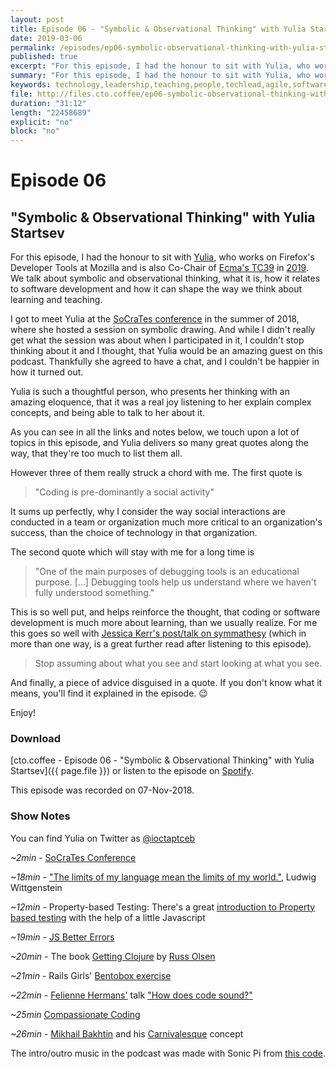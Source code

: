 ```yaml
---
layout: post
title: Episode 06 - "Symbolic & Observational Thinking" with Yulia Startsev
date: 2019-03-06
permalink: /episodes/ep06-symbolic-observational-thinking-with-yulia-startsev
published: true
excerpt: "For this episode, I had the honour to sit with Yulia, who works on Firefox's Developer Tools at Mozilla and is also Co-Chair of Ecma's TC39 in 2019. We talk about symbolic and observational thinking, what it is, how it relates to software development and how it can shape the way we think about learning and teaching."
summary: "For this episode, I had the honour to sit with Yulia, who works on Firefox's Developer Tools at Mozilla and is also Co-Chair of Ecma's TC39 in 2019. We talk about symbolic and observational thinking, what it is, how it relates to software development and how it can shape the way we think about learning and teaching."
keywords: technology,leadership,teaching,people,techlead,agile,softwaredevelopment,javascript,compassionatecoding
file: http://files.cto.coffee/ep06-symbolic-observational-thinking-with-yulia-startsev/cto.coffee__ep06.mp3
duration: "31:12"
length: "22458689"
explicit: "no"
block: "no"
---
```


# Episode 06
## "Symbolic & Observational Thinking" with Yulia Startsev

For this episode, I had the honour to sit with [Yulia][@ioctaptceb], who works on Firefox's Developer Tools at Mozilla
and is also Co-Chair of [Ecma's TC39][tc39] in [2019][tc39-2019].  
We talk about symbolic and observational thinking, what it is, how it relates to software development and how it can
shape the way we think about learning and teaching.

I got to meet Yulia at the [SoCraTes conference][socrates] in the summer of 2018, where she hosted a session on symbolic
drawing. And while I didn't really get what the session was about when I participated in it, I couldn't stop thinking
about it and I thought, that Yulia would be an amazing guest on this podcast. Thankfully she agreed to have a chat, and
I couldn't be happier in how it turned out.

Yulia is such a thoughtful person, who presents her thinking with an amazing eloquence, that it was a real joy listening
to her explain complex concepts, and being able to talk to her about it.  

As you can see in all the links and notes below, we touch upon a lot of topics in this episode, and Yulia delivers so
many great quotes along the way, that they're too much to list them all.

However three of them really struck a chord with me. The first quote is
> "Coding is pre-dominantly a social activity"

It sums up perfectly, why I consider the way social interactions are conducted in a team or organization much more
critical to an organization's success, than the choice of technology in that organization.

The second quote which will stay with me for a long time is

> "One of the main purposes of debugging tools is an educational purpose. [...] Debugging tools help us
> understand where we haven't fully understood something."

This is so well put, and helps reinforce the thought, that coding or software development is much more about learning,
than we usually realize. For me this goes so well with [Jessica Kerr's post/talk on symmathesy][symmathesy] (which in
more than one way, is a great further read after listening to this episode).

> Stop assuming about what you see and start looking at what you see.

And finally, a piece of advice disguised in a quote. If you don't know what it means, you'll find it explained in the
episode. 😉

Enjoy!


### Download

[cto.coffee - Episode 06 - "Symbolic & Observational Thinking" with Yulia Startsev]({{ page.file }})
or listen to the episode on [Spotify][spotify-show].

This episode was recorded on 07-Nov-2018.


### Show Notes

You can find Yulia on Twitter as [@ioctaptceb][@ioctaptceb]

_~2min_ - [SoCraTes Conference][socrates]

_~18min_ - ["The limits of my language mean the limits of my world."][wittgenstein], Ludwig Wittgenstein

_~12min_ - Property-based Testing: There's a great [introduction to Property based testing][pbt-intro] with the help of
a little Javascript

_~19min_ - [JS Better Errors][jsbettererrors]

_~20min_ - The book [Getting Clojure][gettingclojure] by [Russ Olsen][russolsen]

_~21min_ - Rails Girls' [Bentobox exercise][bentoexercise]

_~22min_ - [Felienne Hermans'][felienne] talk ["How does code sound?"][howdoescodesound]

_~25min_ [Compassionate Coding][compassionate-coding]

_~26min_ - [Mikhail Bakhtin][bakhtin] and his [Carnivalesque][carnivalesque] concept



The intro/outro music in the podcast was made with Sonic Pi from [this code][intro-music].

[contact]: /contact/
[@ioctaptceb]: https://twitter.com/ioctaptceb
[tc39]: https://www.ecma-international.org/memento/tc39.htm
[tc39-2019]: https://twitter.com/gesa/status/1067510472423788544
[intro-music]: https://github.com/benjmin-r/music/blob/master/2017-12-04_cto.coffee-intro.rb
[jsbettererrors]: https://github.com/codehag/js-better-errors/
[compassionate-coding]: https://medium.com/compassionate-coding/its-time-to-retire-rtfm-31acdfef654f
[wittgenstein]: https://en.wikiquote.org/wiki/Ludwig_Wittgenstein
[pbt-intro]: https://hackernoon.com/property-based-testing-4330e3e77381
[socrates]: https://socrates-conference.de/
[gettingclojure]: https://pragprog.com/book/roclojure/getting-clojure
[russolsen]: https://twitter.com/russolsen
[bentoexercise]: https://speakerdeck.com/railsgirls/rails-girls-bentobox-exercise
[howdoescodesound]: http://www.curry-on.org/2018/sessions/how-does-code-sound.html
[felienne]: https://twitter.com/felienne
[carnivalesque]: https://en.wikipedia.org/wiki/Carnivalesque
[bakhtin]: https://en.wikipedia.org/wiki/Mikhail_Bakhtin
[symmathesy]: https://the-composition.com/the-origins-of-opera-and-the-future-of-programming-bcdaf8fbe960
[spotify-show]: https://open.spotify.com/episode/013XvUrNDTmc4DFuf1yjng

